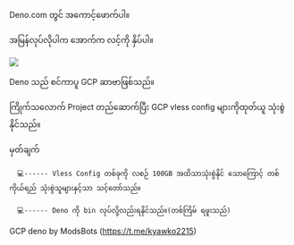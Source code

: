 Deno.com တွင် အကောင့်ဖောက်ပါ။

အမြန်လုပ်လိုပါက အောက်က လင့်ကို နှိပ်ပါ။


[![](https://res.vekun.com/uploads/default-1684132897262.svg)](https://dash.deno.com/new?url=https://raw.githubusercontent.com/PlayBillbes/GCPbyDeno/refs/heads/main/main.ts)


Deno သည် စင်ကာပူ GCP ဆာဗာဖြစ်သည်။

ကြိုက်သလောက် Project တည်ဆောက်ပြီး GCP vless config များကိုထုတ်ယူ သုံးစွဲနိုင်သည်။


မှတ်ချက် 

      💻------ Vless Config တစ်ခုကို လစဉ် 100GB အထိသာသုံးစွဲနိုင် သောကြောင့် တစ်ကိုယ်ရည် သုံးစွဲသူများနှင့်သာ သင့်တော်သည်။

      💻------ Deno ကို bin လုပ်လို့လည်းရနိုင်သည်။(တစ်ကြိမ် ရဖူးသည်)


GCP deno by  ModsBots (https://t.me/kyawko2215)
